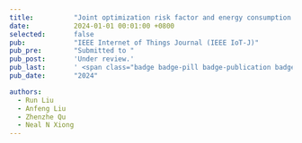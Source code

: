 ```yaml
---
title:          "Joint optimization risk factor and energy consumption in IoT networks with TinyML-enabled internet of UAVs"
date:           2024-01-01 00:01:00 +0800
selected:       false
pub:            "IEEE Internet of Things Journal (IEEE IoT-J)"
pub_pre:        "Submitted to "
pub_post:       'Under review.'
pub_last:       ' <span class="badge badge-pill badge-publication badge-success">Spotlight</span>'
pub_date:       "2024"

authors:
  - Run Liu
  - Anfeng Liu
  - Zhenzhe Qu
  - Neal N Xiong
---
```

